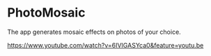 # PhotoMosaic
The app generates mosaic effects on photos of your choice. 


https://www.youtube.com/watch?v=6IVIGASYca0&feature=youtu.be
